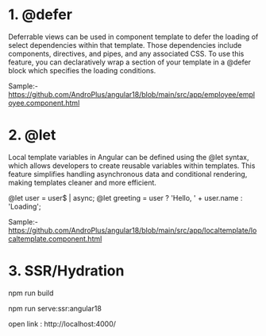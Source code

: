 # 1. @defer
Deferrable views can be used in component template to defer the loading of select dependencies within that template. Those dependencies include components, directives, and pipes, and any associated CSS. To use this feature, you can declaratively wrap a section of your template in a @defer block which specifies the loading conditions.

 Sample:- https://github.com/AndroPlus/angular18/blob/main/src/app/employee/employee.component.html

 # 2. @let 
 Local template variables in Angular can be defined using the @let syntax, which allows developers to create reusable variables within templates. This feature simplifies handling asynchronous data and conditional rendering, making templates cleaner and more efficient.

 @let user = user$ | async;
@let greeting = user ? 'Hello, ' + user.name : 'Loading';

 Sample:-  https://github.com/AndroPlus/angular18/blob/main/src/app/localtemplate/localtemplate.component.html

 # 3. SSR/Hydration
 npm run build

 npm run serve:ssr:angular18

 open link : http://localhost:4000/